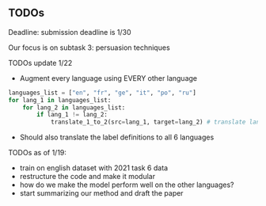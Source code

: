 ## TODOs

Deadline: submission deadline is 1/30

Our focus is on subtask 3: persuasion techniques

TODOs update 1/22
 - Augment every language using EVERY other language

```python
languages_list = ["en", "fr", "ge", "it", "po", "ru"]
for lang_1 in languages_list:
    for lang_2 in languages_list:
        if lang_1 != lang_2:
            translate_1_to_2(src=lang_1, target=lang_2) # translate lang1 to lang2
```

 - Should also translate the label definitions to all 6 languages

TODOs as of 1/19:
 - train on english dataset with 2021 task 6 data
 - restructure the code and make it modular
 - how do we make the model perform well on the other languages?
 - start summarizing our method and draft the paper  